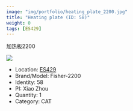 ```yaml
---
image: "img/portfolio/heating_plate_2200.jpg"
title: "Heating plate (ID: 58)"
weight: 0
tags: [ES429]
---
```


加热板2200

<!--more-->

![](../../img/portfolio/heating_plate_2200.jpg)

- Location: [ES429](../../tags/es429)
- Brand/Model: Fisher-2200
- Identity: 58
- PI: Xiao Zhou
- Quantity: 1
- Category: CAT






